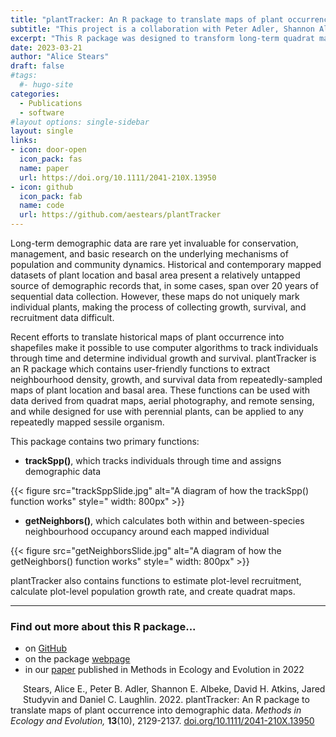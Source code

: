 ```yaml
---
title: "plantTracker: An R package to translate maps of plant occurrence into demographic data"
subtitle: "This project is a collaboration with Peter Adler, Shannon Albeke, David Atkins, Jared Studyvin and Daniel Laughlin, with funding from Wyoming EpSCOR and WEST Ecosystems Technology."
excerpt: "This R package was designed to transform long-term quadrat maps that show plant occurrence and size into demographic data that can be used to answer questions about population and community ecology."
date: 2023-03-21
author: "Alice Stears"
draft: false
#tags:
  #- hugo-site
categories:
  - Publications
  - software
#layout options: single-sidebar
layout: single
links:
- icon: door-open
  icon_pack: fas
  name: paper
  url: https://doi.org/10.1111/2041-210X.13950
- icon: github
  icon_pack: fab
  name: code
  url: https://github.com/aestears/plantTracker
---
```


          
 Long-term demographic data are rare yet invaluable for conservation, management, and basic research on the underlying mechanisms of population and community dynamics. Historical and contemporary mapped datasets of plant location and basal area present a relatively untapped source of demographic records that, in some cases, span over 20 years of sequential data collection. However, these maps do not uniquely mark individual plants, making the process of collecting growth, survival, and recruitment data difficult.

Recent efforts to translate historical maps of plant occurrence into shapefiles make it possible to use computer algorithms to track individuals through time and determine individual growth and survival. plantTracker is an R package which contains user-friendly functions to extract neighbourhood density, growth, and survival data from repeatedly-sampled maps of plant location and basal area. These functions can be used with data derived from quadrat maps, aerial photography, and remote sensing, and while designed for use with perennial plants, can be applied to any repeatedly mapped sessile organism.

This package contains two primary functions: 

- **trackSpp()**, which tracks individuals through time and assigns demographic data

{{< figure src="trackSppSlide.jpg" alt="A diagram of how the trackSpp() function works"
          style=" width: 800px" >}}
          
- **getNeighbors()**, which calculates both within and between-species neighbourhood occupancy around each mapped individual

{{< figure src="getNeighborsSlide.jpg" alt="A diagram of how the getNeighbors() function works"
          style=" width: 800px" >}}
          
 plantTracker also contains functions to estimate plot-level recruitment, calculate plot-level population growth rate, and create quadrat maps. 


--------------------

### Find out more about this R package...
- on [GitHub](https://github.com/aestears/plantTracker)
- on the package [webpage](/package/planttracker/)
- in our [paper](https://doi.org/10.1111/2041-210X.13950) published in Methods in Ecology and Evolution in 2022 

<script type='text/javascript' style="float: left;" src='https://d1bxh8uas1mnw7.cloudfront.net/assets/embed.js'></script>
<div data-badge-popover="right" data-badge-type="donut" style="float: left; margin:10px"  data-doi="doi.org/10.1111/2041-210X.13950" data-hide-no-mentions="true" class="altmetric-embed"></div>

Stears, Alice E., Peter B. Adler, Shannon E. Albeke, David H. Atkins, Jared Studyvin and Daniel C. Laughlin. 2022. plantTracker: An R package to translate maps of plant occurrence into demographic data. *Methods in Ecology and Evolution,* **13**(10), 2129-2137. [doi.org/10.1111/2041-210X.13950
]( https://doi.org/10.1111/2041-210X.13950
)
